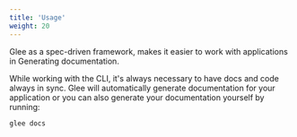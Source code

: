 ```yaml
---
title: 'Usage'
weight: 20
---
```


Glee as a spec-driven framework, makes it easier to work with applications in Generating documentation.

While working with the CLI, it's always necessary to have docs and code always in sync. Glee will automatically generate documentation for your application or you can also generate your documentation yourself by running:

```
glee docs
```

<!-- TODO -->